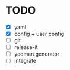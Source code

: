 
# TODO

- [x] yaml
- [x] config + user config
- [ ] git
- [ ] release-it
- [ ] yeoman generator
- [ ] integrate
